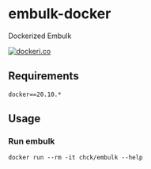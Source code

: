 # embulk-docker

Dockerized Embulk

[![dockeri.co](https://dockeri.co/image/chck/embulk)](https://hub.docker.com/r/chck/embulk)

## Requirements
```
docker==20.10.*
```

## Usage

### Run embulk
```
docker run --rm -it chck/embulk --help
```
